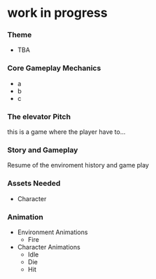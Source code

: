 # work in progress

### Theme
- TBA

### Core Gameplay Mechanics
- a
- b
- c

### The elevator Pitch
this is a game where the player have to...

### Story and Gameplay
Resume of the enviroment history and game play
  
### Assets Needed
- Character
    
### Animation
- Environment Animations 
  - Fire
- Character Animations 
  - Idle
  - Die
  - Hit
